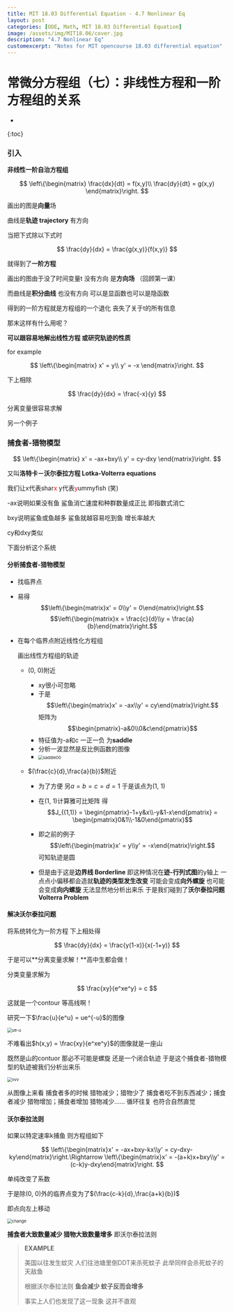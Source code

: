```yaml
---
title: MIT 18.03 Differential Equation - 4.7 Nonlinear Eq
layout: post
categories: [ODE, Math, MIT 18.03 Differential Equation]
image: /assets/img/MIT18.06/cover.jpg
description: "4.7 Nonlinear Eq"
customexcerpt: "Notes for MIT opencourse 18.03 differential equation"
---
```



# 常微分方程组（七）：非线性方程和一阶方程组的关系

* 
{:toc}


### 引入

**非线性一阶自治方程组**

$$
\left\{\begin{matrix}
\frac{dx}{dt} = f(x,y)\\ 
\frac{dy}{dt} = g(x,y)
\end{matrix}\right.
$$

画出的图是**向量**场

曲线是**轨迹 trajectory** 有方向

当把下式除以下式时

$$
\frac{dy}{dx} = \frac{g(x,y)}{f(x,y)}
$$

就得到了**一阶方程**

画出的图由于没了时间变量t 没有方向 是**方向场** （回顾第一课）

而曲线是**积分曲线** 也没有方向 可以是显函数也可以是隐函数

得到的一阶方程就是方程组的一个退化 丧失了关于t的所有信息

那末这样有什么用呢？

**可以跟容易地解出线性方程 或研究轨迹的性质**

for example

$$
\left\{\begin{matrix}
x' = y\\ 
y' = -x
\end{matrix}\right.
$$

下上相除

$$
\frac{dy}{dx} = \frac{-x}{y}
$$

分离变量很容易求解

另一个例子

### 捕食者-猎物模型

$$
\left\{\begin{matrix}
x' = -ax+bxy\\ 
y' = cy-dxy
\end{matrix}\right.
$$

又叫**洛特卡－沃尔泰拉方程 Lotka-Volterra equations**

我们让x代表shar<font color = red>x</font>   y代表<font color = red>y</font>ummyfish (笑)

-ax说明如果没有鱼 鲨鱼消亡速度和种群数量成正比 即指数式消亡

bxy说明鲨鱼或鱼越多 鲨鱼就越容易吃到鱼 增长率越大

cy和dxy类似

 下面分析这个系统

#### 分析捕食者-猎物模型

- 找临界点
  
- 易得
  $$\left\{\begin{matrix}x' = 0\\y' = 0\end{matrix}\right.$$   $$\left\{\begin{matrix}x = \frac{c}{d}\\y = \frac{a}{b}\end{matrix}\right.$$
  
- 在每个临界点附近线性化方程组

  画出线性方程组的轨迹

  - (0, 0)附近

    - xy很小可忽略
    - 于是$$\left\{\begin{matrix}x' = -ax\\y' = cy\end{matrix}\right.$$ 矩阵为$$\begin{pmatrix}-a&0\\0&c\end{pmatrix}$$
    - 特征值为-a和c 一正一负 为**saddle**
    - 分析一波显然是反比例函数的图像
    - <img src="\assets\img\MIT18.06\1stODE_system\saddle00.png" alt="saddle00" style="zoom: 67%;" />

  - $(\frac{c}{d},\frac{a}{b})$附近

    - 为了方便 另$a = b = c = d = 1$ 于是该点为(1, 1)
    - 在(1, 1)计算雅可比矩阵 得$$J_{(1,1)} = \begin{pmatrix}-1+y&x\\-y&1-x\end{pmatrix} = \begin{pmatrix}0&1\\-1&0\end{pmatrix}$$

    - 即之前的例子 $$\left\{\begin{matrix}x' = y\\y' = -x\end{matrix}\right.$$ 可知轨迹是圆
    - 但是由于这是**边界线 Borderline** 即这种情况在**迹-行列式图**的y轴上 一点点小偏移都会造就**轨迹的类型发生改变** 可能会变成**向外螺旋** 也可能会变成**向内螺旋** 无法显然地分析出来乐 于是我们碰到了**沃尔泰拉问题 Volterra Problem**

#### 解决沃尔泰拉问题

将系统转化为一阶方程 下上相处得

$$
\frac{dy}{dx} = \frac{y(1-x)}{x(-1+y)}
$$

于是可以**分离变量求解！**高中生都会做！

分类变量求解为

$$
\frac{xy}{e^xe^y} = c
$$

这就是一个contour 等高线啊！

研究一下$\frac{u}{e^u} = ue^{-u}$的图像

<img src="\assets\img\MIT18.06\1stODE_system\ue-u.png" alt="ue-u" style="zoom:67%;" />

不难看出$h(x,y) = \frac{xy}{e^xe^y}$的图像就是一座山

既然是山的contuor 那必不可能是螺旋 还是一个闭合轨迹 于是这个捕食者-猎物模型的轨迹被我们分析出来乐

<img src="\assets\img\MIT18.06\1stODE_system\vvv.png" alt="vvv" style="zoom:67%;" />

从图像上来看 捕食者多的时候 猎物减少；猎物少了 捕食者吃不到东西减少；捕食者减少 猎物增加；捕食者增加 猎物减少...... 循环往复 也符合自然直觉

#### 沃尔泰拉法则

如果以特定速率k捕鱼 则方程组如下

$$
\left\{\begin{matrix}x' = -ax+bxy-kx\\y' = cy-dxy-ky\end{matrix}\right.\Rightarrow \left\{\begin{matrix}x' = -(a+k)x+bxy\\y' = (c-k)y-dxy\end{matrix}\right.
$$

单纯改变了系数

于是除(0, 0)外的临界点变为了$(\frac{c-k}{d},\frac{a+k}{b})$

即点向左上移动

<img src="\assets\img\MIT18.06\1stODE_system\change.png" alt="change" style="zoom:67%;" />

**捕食者大致数量减少 猎物大致数量增多** 即沃尔泰拉法则

> **EXAMPLE**
>
> 美国以往发生蚊灾 人们往池塘里倒DDT来杀死蚊子 此举同样会杀死蚊子的天敌鱼
>
> 根据沃尔泰拉法则 **鱼会减少 蚊子反而会增多**
>
> 事实上人们也发现了这一现象 这并不直观